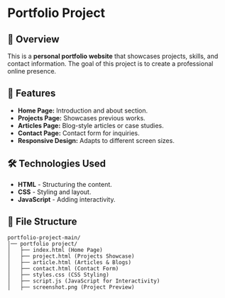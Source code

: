 # Portfolio Project

## 🌟 Overview
This is a **personal portfolio website** that showcases projects, skills, and contact information. The goal of this project is to create a professional online presence.

## 🚀 Features
- **Home Page:** Introduction and about section.
- **Projects Page:** Showcases previous works.
- **Articles Page:** Blog-style articles or case studies.
- **Contact Page:** Contact form for inquiries.
- **Responsive Design:** Adapts to different screen sizes.

## 🛠️ Technologies Used
- **HTML** - Structuring the content.
- **CSS** - Styling and layout.
- **JavaScript** - Adding interactivity.

## 📂 File Structure
```
portfolio-project-main/
│── portfolio project/
│   ├── index.html (Home Page)
│   ├── project.html (Projects Showcase)
│   ├── article.html (Articles & Blogs)
│   ├── contact.html (Contact Form)
│   ├── styles.css (CSS Styling)
│   ├── script.js (JavaScript for Interactivity)
│   ├── screenshot.png (Project Preview)
```
